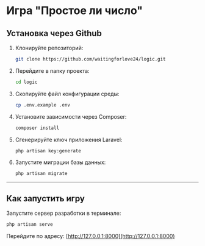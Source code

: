 # Игра "Простое ли число"


## Установка через Github

1. Клонируйте репозиторий:
   ```sh
   git clone https://github.com/waitingforlove24/logic.git
   ```
2. Перейдите в папку проекта:
   ```sh
   cd logic
   ```
3. Скопируйте файл конфигурации среды:
   ```sh
   cp .env.example .env
   ```
4. Установите зависимости через Composer:
   ```sh
   composer install
   ```
5. Сгенерируйте ключ приложения Laravel:
   ```sh
   php artisan key:generate
   ```
6. Запустите миграции базы данных:
   ```sh
   php artisan migrate
   ```

---
## Как запустить игру

Запустите сервер разработки в терминале:
```sh
php artisan serve
```

Перейдите по адресу: [http://127.0.0.1:8000](http://127.0.0.1:8000)


